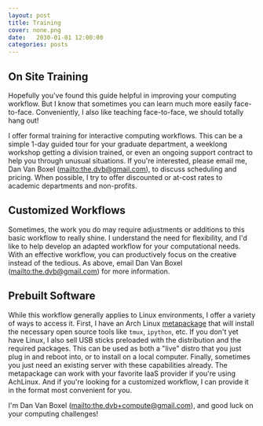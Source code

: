 ```yaml
---
layout: post
title: Training
cover: none.png
date:   2030-01-01 12:00:00
categories: posts
---
```


On Site Training
---

Hopefully you've found this guide helpful in improving your computing workflow.  But I know that sometimes you can learn much more easily face-to-face.  Conveniently, I also like teaching face-to-face, we should totally hang out!

I offer formal training for interactive computing workflows.  This can be a simple 1-day guided tour for your graduate department, a weeklong workshop getting a division trained, or even an ongoing support contract to help you through unusual situations.  If you're interested, please email me, Dan Van Boxel (<mailto:the.dvb@gmail.com>), to discuss scheduling and pricing.  When possible, I try to offer discounted or at-cost rates to academic departments and non-profits. 

Customized Workflows
---

Sometimes, the work you do may require adjustments or additions to this basic workflow to really shine.  I understand the need for flexibility, and I'd like to help develop an adapted workflow for your computational needs.  With an effective workflow, you can productively focus on the creative instead of the tedious.  As above, email Dan Van Boxel (<mailto:the.dvb@gmail.com>) for more information.

Prebuilt Software
---

While this workflow generally applies to Linux environments, I offer a variety of ways to access it.  First, I have an Arch Linux [metapackage](http://github.com/dvbuntu/compute-tools) that will install the necessary open source tools like `tmux`, `ipython`, etc.  If you don't yet have Linux, I also sell USB sticks preloaded with the distribution and the required packages.  This can be used as both a "live" distro that you just plug in and reboot into, or to install on a local computer.  Finally, sometimes you just need an existing server with these capabilities already.  The metapackage can work with your favorite IaaS provider if you're using AchLinux.  And if you're looking for a customized workflow, I can provide it in the format most convenient for you.

I'm Dan Van Boxel (<mailto:the.dvb+compute@gmail.com>), and good luck on your computing challenges!
